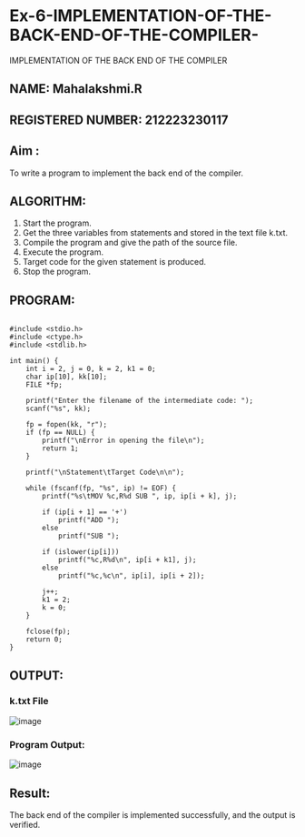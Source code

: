 # Ex-6-IMPLEMENTATION-OF-THE-BACK-END-OF-THE-COMPILER-
IMPLEMENTATION OF THE BACK END OF THE COMPILER 
## NAME: Mahalakshmi.R
## REGISTERED NUMBER: 212223230117

## Aim :
To write a program to implement the back end of the compiler.

## ALGORITHM:
1. Start the program.
2. Get the three variables from statements and stored in the text file k.txt.
3. Compile the program and give the path of the source file.
4. Execute the program.
5. Target code for the given statement is produced.
6. Stop the program.

## PROGRAM:
```

#include <stdio.h>
#include <ctype.h>
#include <stdlib.h>

int main() {
    int i = 2, j = 0, k = 2, k1 = 0;
    char ip[10], kk[10];
    FILE *fp;

    printf("Enter the filename of the intermediate code: ");
    scanf("%s", kk);

    fp = fopen(kk, "r");
    if (fp == NULL) {
        printf("\nError in opening the file\n");
        return 1;
    }

    printf("\nStatement\tTarget Code\n\n");

    while (fscanf(fp, "%s", ip) != EOF) {
        printf("%s\tMOV %c,R%d SUB ", ip, ip[i + k], j);

        if (ip[i + 1] == '+')
            printf("ADD ");
        else
            printf("SUB ");

        if (islower(ip[i]))
            printf("%c,R%d\n", ip[i + k1], j);
        else
            printf("%c,%c\n", ip[i], ip[i + 2]);

        j++;
        k1 = 2;
        k = 0;
    }

    fclose(fp);
    return 0;
}

```
## OUTPUT:

### k.txt File
![image](https://github.com/user-attachments/assets/e92c5e6e-5e02-4a40-b0f2-d6714aceb2ea)


### Program Output:
![image](https://github.com/user-attachments/assets/aa5e2e38-a45f-4988-96ff-ab11a51ff0bf)


## Result:
The back end of the compiler is implemented successfully, and the output is verified.
